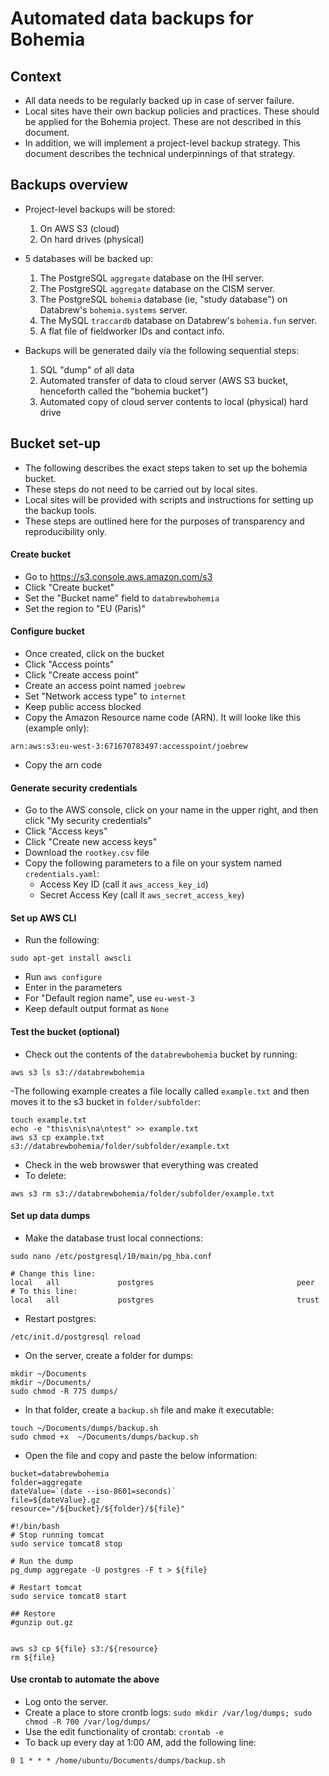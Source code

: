 # Automated data backups for Bohemia

## Context

- All data needs to be regularly backed up in case of server failure.
- Local sites have their own backup policies and practices. These should be applied for the Bohemia project. These are not described in this document.
- In addition, we will implement a project-level backup strategy. This document describes the technical underpinnings of that strategy.

## Backups overview

- Project-level backups will be stored:
  1. On AWS S3 (cloud)
  2. On hard drives (physical)

- 5 databases will be backed up:
  1. The PostgreSQL `aggregate` database on the IHI server.
  2. The PostgreSQL `aggregate` database on the CISM server.
  3. The PostgreSQL `bohemia` database (ie, "study database") on Databrew's `bohemia.systems` server.
  4. The MySQL `traccardb` database on Databrew's `bohemia.fun` server.
  5. A flat file of fieldworker IDs and contact info.

- Backups will be generated daily via the following sequential steps:
  1. SQL "dump" of all data
  2. Automated transfer of data to cloud server (AWS S3 bucket, henceforth called the "bohemia bucket")
  3. Automated copy of cloud server contents to local (physical) hard drive

## Bucket set-up

- The following describes the exact steps taken to set up the bohemia bucket.
- These steps do not need to be carried out by local sites.
- Local sites will be provided with scripts and instructions for setting up the backup tools.
- These steps are outlined here for the purposes of transparency and reproducibility only.

#### Create bucket

- Go to https://s3.console.aws.amazon.com/s3
- Click "Create bucket"
- Set the "Bucket name" field to `databrewbohemia`
- Set the region to "EU (Paris)"

#### Configure bucket

- Once created, click on the bucket
- Click "Access points"
- Click "Create access point"
- Create an access point named `joebrew`
- Set "Network access type" to `internet`
- Keep public access blocked
- Copy the Amazon Resource name code (ARN). It will looke like this (example only):
```
arn:aws:s3:eu-west-3:671670783497:accesspoint/joebrew
```
- Copy the arn code

#### Generate security credentials

- Go to the AWS console, click on your name in the upper right, and then click "My security credentials"
- Click "Access keys"
- Click "Create new access keys"
- Download the `rootkey.csv` file
- Copy the following parameters to a file on your system named `credentials.yaml`:
  - Access Key ID (call it `aws_access_key_id`)
  - Secret Access Key (call it `aws_secret_access_key`)

#### Set up AWS CLI

- Run the following:
```
sudo apt-get install awscli
```
- Run `aws configure`
- Enter in the parameters
- For "Default region name", use `eu-west-3`
- Keep default output format as `None`

#### Test the bucket (optional)

- Check out the contents of the `databrewbohemia` bucket by running:
```
aws s3 ls s3://databrewbohemia
```
-The following example creates a file locally called `example.txt` and then moves it to the s3 bucket in `folder/subfolder`:
```
touch example.txt
echo -e "this\nis\na\ntest" >> example.txt
aws s3 cp example.txt s3://databrewbohemia/folder/subfolder/example.txt
```
- Check in the web browswer that everything was created
- To delete:
```
aws s3 rm s3://databrewbohemia/folder/subfolder/example.txt
```

#### Set up data dumps

- Make the database trust local connections:
```
sudo nano /etc/postgresql/10/main/pg_hba.conf

# Change this line:
local   all             postgres                                peer
# To this line:
local   all             postgres                                trust
```
- Restart postgres:
```
/etc/init.d/postgresql reload
```

- On the server, create a folder for dumps:
```
mkdir ~/Documents
mkdir ~/Documents/
sudo chmod -R 775 dumps/  
```
- In that folder, create a `backup.sh` file and make it executable:
```
touch ~/Documents/dumps/backup.sh
sudo chmod +x  ~/Documents/dumps/backup.sh
```
- Open the file and copy and paste the below information:

```
bucket=databrewbohemia
folder=aggregate
dateValue=`(date --iso-8601=seconds)`
file=${dateValue}.gz
resource="/${bucket}/${folder}/${file}"

#!/bin/bash
# Stop running tomcat
sudo service tomcat8 stop

# Run the dump
pg_dump aggregate -U postgres -F t > ${file}

# Restart tomcat
sudo service tomcat8 start

## Restore
#gunzip out.gz


aws s3 cp ${file} s3:/${resource}
rm ${file}
```

#### Use crontab to automate the above

- Log onto the server.
- Create a place to store crontb logs: `sudo mkdir /var/log/dumps; sudo chmod -R 700 /var/log/dumps/`
- Use the edit functionality of crontab: `crontab -e`
- To back up every day at 1:00 AM, add the following line:
```
0 1 * * * /home/ubuntu/Documents/dumps/backup.sh
```
